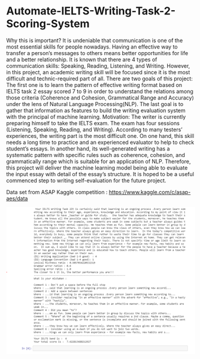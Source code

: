 # Automate-IELTS-Writing-Task-2-Scoring-System
Why this is important?
   It is undeniable that communication is one of the most essential skills for people nowadays. Having an effective way to transfer a person’s messages to others means better opportunities for life and a better relationship. It is known that there are 4 types of communication skills: Speaking, Reading, Listening, and Writing. However, in this project, an academic writing skill will be focused since it is the most difficult and technic-required part of all. There are two goals of this project: The first one is to learn the pattern of effective writing format based on IELTS task 2 essay scored 7 to 9 in order to understand the relations among those criteria (Coherence and Cohesion, Grammatical Range and Accuracy) under the lens of Natural Language Processing(NLP). The last goal is to gather that information as features to build the writing evaluation system with the principal of machine learning. Motivation: The writer is currently preparing himself to take the IELTS exam. The exam has four sessions (Listening, Speaking, Reading, and Writing). According to many testers’ experiences, the writing part is the most difficult one. On one hand, this skill needs a long time to practice and an experienced evaluator to help to check student’s essays. In another hand, its well-generated writing has a systematic pattern with specific rules such as coherence, cohesion, and grammatically range which is suitable for an application of NLP. Therefore, this project will deliver the machine learning model being able to evaluate the input essay with detail of the essay’s structure. It is hoped to be a useful commenced step to writing self-evaluation for the future project.

Data set from ASAP Kaggle competition : https://www.kaggle.com/c/asap-aes/data


![Out put ](https://github.com/Kunch/Automate-IELTS-Writing-Task-2-Scoring-System/blob/master/image.png)
